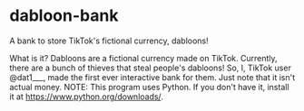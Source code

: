 # dabloon-bank
A bank to store TikTok's fictional currency, dabloons!

What is it?
Dabloons are a fictional currency made on TikTok.
Currently, there are a bunch of thieves that steal people's dabloons!
So, I, TikTok user @dat1___, made the first ever interactive bank for them.
Just note that it isn't actual money.
NOTE: This program uses Python. If you don't have it, install it at https://www.python.org/downloads/.
